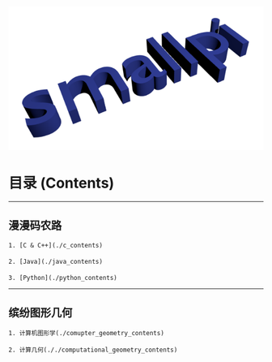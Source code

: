 ![smallpi](./images/smallpi.png)

# 目录 (Contents)

-------------------

## 漫漫码农路

	1. [C & C++](./c_contents)
	
	2. [Java](./java_contents)
	
	3. [Python](./python_contents)
	
-----------------------------

## 缤纷图形几何

	1. 计算机图形学(./comupter_geometry_contents)
	
	2. 计算几何(././computational_geometry_contents)
